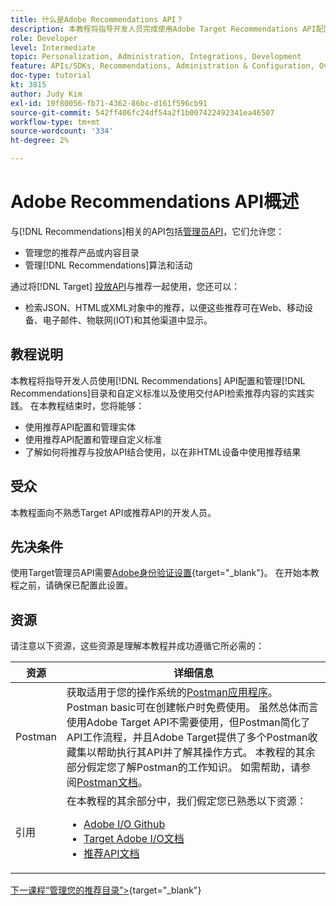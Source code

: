 ```yaml
---
title: 什么是Adobe Recommendations API？
description: 本教程将指导开发人员完成使用Adobe Target Recommendations API配置和管理“推荐”目录和自定义标准以及使用交付API检索推荐内容的实践操作。
role: Developer
level: Intermediate
topic: Personalization, Administration, Integrations, Development
feature: APIs/SDKs, Recommendations, Administration & Configuration, Overview
doc-type: tutorial
kt: 3815
author: Judy Kim
exl-id: 10f80056-fb71-4362-86bc-d161f596cb91
source-git-commit: 542ff406fc24df54a2f1b007422492341ea46507
workflow-type: tm+mt
source-wordcount: '334'
ht-degree: 2%

---
```


# Adobe Recommendations API概述

与[!DNL Recommendations]相关的API包括[管理员API](https://experienceleague.adobe.com/docs/target/using/apis/api-overview.html?lang=zh-Hans)，它们允许您：

* 管理您的推荐产品或内容目录
* 管理[!DNL Recommendations]算法和活动

通过将[!DNL Target] [投放API](https://experienceleague.adobe.com/docs/target/using/apis/api-overview.html?lang=zh-Hans)与推荐一起使用，您还可以：

* 检索JSON、HTML或XML对象中的推荐，以便这些推荐可在Web、移动设备、电子邮件、物联网(IOT)和其他渠道中显示。

## 教程说明

本教程将指导开发人员使用[!DNL Recommendations] API配置和管理[!DNL Recommendations]目录和自定义标准以及使用交付API检索推荐内容的实践实践。 在本教程结束时，您将能够：

* 使用推荐API配置和管理实体
* 使用推荐API配置和管理自定义标准
* 了解如何将推荐与投放API结合使用，以在非HTML设备中使用推荐结果

## 受众

本教程面向不熟悉Target API或推荐API的开发人员。

## 先决条件

使用Target管理员API需要[Adobe身份验证设置](https://experienceleague.adobe.com/docs/target-dev/developer/api/configure-authentication.html?lang=zh-Hans){target="_blank"}。 在开始本教程之前，请确保已配置此设置。

## 资源

请注意以下资源，这些资源是理解本教程并成功遵循它所必需的：

| 资源 | 详细信息 |
| --- | --- |
| Postman | 获取适用于您的操作系统的[Postman应用程序](https://www.postman.com/downloads/)。 Postman basic可在创建帐户时免费使用。 虽然总体而言使用Adobe Target API不需要使用，但Postman简化了API工作流程，并且Adobe Target提供了多个Postman收藏集以帮助执行其API并了解其操作方式。 本教程的其余部分假定您了解Postman的工作知识。 如需帮助，请参阅[Postman文档](https://learning.getpostman.com/)。 |
| 引用 | 在本教程的其余部分中，我们假定您已熟悉以下资源：<UL><li>[Adobe I/O Github](https://github.com/adobeio)</li><li>[Target Adobe I/O文档](https://developers.adobetarget.com/api/#introduction)</li><li>[推荐API文档](https://developers.adobetarget.com/api/recommendations/)</li></ul> |

[下一课程“管理您的推荐目录”>](https://experienceleague.adobe.com/docs/target-dev/developer/api/recommendations-api/manage-catalog.html?lang=zh-Hans){target="_blank"}

